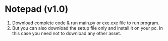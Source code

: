 # Notepad (v1.0)
<ol>
  <li>Download complete code & run main.py or exe.exe file to run program.</li>
  <li>But you can also download the setup file only and install it on your pc. In this case you need not to download any other asset.</li>
</ol>
